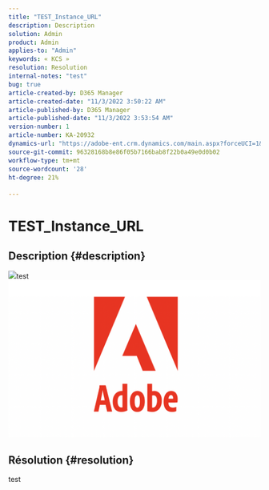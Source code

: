 ```yaml
---
title: "TEST_Instance_URL"
description: Description
solution: Admin
product: Admin
applies-to: "Admin"
keywords: « KCS »
resolution: Resolution
internal-notes: "test"
bug: true
article-created-by: D365 Manager
article-created-date: "11/3/2022 3:50:22 AM"
article-published-by: D365 Manager
article-published-date: "11/3/2022 3:53:54 AM"
version-number: 1
article-number: KA-20932
dynamics-url: "https://adobe-ent.crm.dynamics.com/main.aspx?forceUCI=1&pagetype=entityrecord&etn=knowledgearticle&id=9be3b89f-2a5b-ed11-9561-6045bd0063aa"
source-git-commit: 96328168b8e86f05b7166bab8f22b0a49e0d0b02
workflow-type: tm+mt
source-wordcount: '28'
ht-degree: 21%

---
```


# TEST_Instance_URL

## Description {#description}

![](https://adobe-ent.crm.dynamics.com/api/data/v9.0/msdyn_knowledgearticleimages%28a556add9-2a5b-ed11-9561-6045bd0063aa%29/msdyn_blobfile/$value)test![](assets/___a556add9-2a5b-ed11-9561-6045bd0063aa___.png)

## Résolution {#resolution}


test
